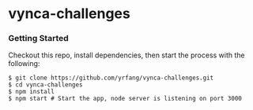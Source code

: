 # vynca-challenges

### Getting Started

Checkout this repo, install dependencies, then start the process with the following:

```
$ git clone https://github.com/yrfang/vynca-challenges.git
$ cd vynca-challenges
$ npm install
$ npm start # Start the app, node server is listening on port 3000
```
